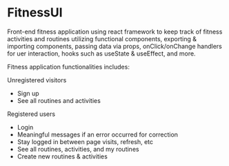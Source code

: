 # FitnessUI

Front-end fitness application using react framework to keep track of fitness activities and routines utilizing functional components, exporting & importing components, passing data via props, onClick/onChange handlers for uer interaction, hooks such as useState & useEffect, and more.

Fitness application functionalities includes:

Unregistered visitors
- Sign up
- See all routines and activities

Registered users
- Login 
- Meaningful messages if an error occurred for correction
- Stay logged in between page visits, refresh, etc
- See all routines, activities, and my routines
- Create new routines & activities

